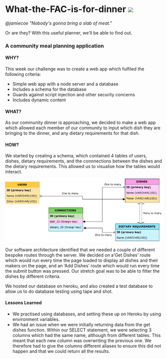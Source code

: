 # What-the-FAC-is-for-dinner ![](https://travis-ci.org/fac-12/What-the-FAC-is-for-dinner.svg?branch=master)

*@jamiecoe "Nobody's gonna bring a slab of meat."*

Or are they? With this useful planner, we'll be able to find out.

### A community meal planning application

#### WHY?

This week our challenge was to create a web app which fulfiled the following criteria:

- Simple web app with a node server and a database
- Includes a schema for the database
- Guards against script injection and other security concerns
- Includes dynamic content

#### WHAT?

As our community dinner is approaching, we decided to make a web app which allowed each member of our community to input which dish they are bringing to the dinner, and any dietary requirements for that dish.

#### HOW?

We started by creating a schema, which contained 4 tables of users, dishes, dietary requirements, and the connnections between the dishes and the dietary requirements. This allowed us to visualise how the tables would interact.

![](./wtf-schema.png)

Our software architecture identified that we needed a couple of different bespoke routes through the server. We decided on a'Get Dishes’ route which would run every time the page loaded to display all dishes and their makers on the page, and an ‘Add Dishes’ route which would run every time the submit button was pressed. Our stretch goal was to be able to filter the dishes by different criteria.

We hosted our database on heroku, and also created a test database to allow us to do database testing using tape and shot.

#### Lessons Learned

* We practised using databases, and setting these up on Heroku by using environment variables.
* We had an issue when we were initially returning data from the get dishes function. Within our SELECT statement, we were selecting 3 columns which had the same name, although from different tables. This meant that each new column was overwriting the previous one. We therefore had to give the columns different aliases to ensure this did not happen and that we could return all the results.

